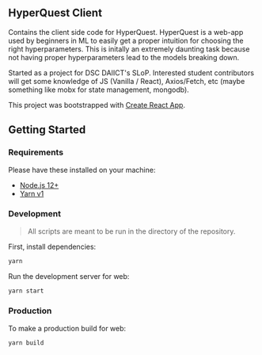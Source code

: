 ## HyperQuest Client

Contains the client side code for HyperQuest.
HyperQuest is a web-app used by beginners in ML to easily get a proper intuition for choosing the right hyperparameters. This is initally an extremely daunting task because not having proper hyperparameters lead to the models breaking down.

Started as a project for DSC DAIICT's SLoP. Interested student contributors will get some knowledge of JS (Vanilla / React), Axios/Fetch, etc (maybe something like mobx for state management, mongodb).

This project was bootstrapped with [Create React App](https://github.com/facebook/create-react-app).

## Getting Started

### Requirements

Please have these installed on your machine:

- [Node.js 12+](https://nodejs.org/)
- [Yarn v1](https://classic.yarnpkg.com/lang/)

### Development

> All scripts are meant to be run in the directory of the repository.

First, install dependencies:

```bash
yarn
```

Run the development server for web:

```bash
yarn start
```

### Production

To make a production build for web:

```bash
yarn build
```
